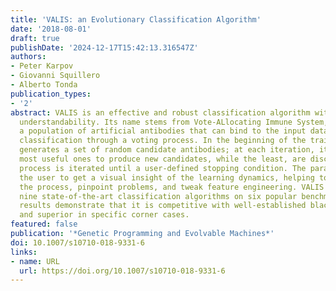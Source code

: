 ```yaml
---
title: 'VALIS: an Evolutionary Classification Algorithm'
date: '2018-08-01'
draft: true
publishDate: '2024-12-17T15:42:13.316547Z'
authors:
- Peter Karpov
- Giovanni Squillero
- Alberto Tonda
publication_types:
- '2'
abstract: VALIS is an effective and robust classification algorithm with a focus on
  understandability. Its name stems from Vote-ALlocating Immune System, as it evolves
  a population of artificial antibodies that can bind to the input data, and performs
  classification through a voting process. In the beginning of the training, VALIS
  generates a set of random candidate antibodies; at each iteration, it selects the
  most useful ones to produce new candidates, while the least, are discarded; the
  process is iterated until a user-defined stopping condition. The paradigm allows
  the user to get a visual insight of the learning dynamics, helping to supervise
  the process, pinpoint problems, and tweak feature engineering. VALIS is tested against
  nine state-of-the-art classification algorithms on six popular benchmark problems;
  results demonstrate that it is competitive with well-established black-box techniques,
  and superior in specific corner cases.
featured: false
publication: '*Genetic Programming and Evolvable Machines*'
doi: 10.1007/s10710-018-9331-6
links:
- name: URL
  url: https://doi.org/10.1007/s10710-018-9331-6
---
```


